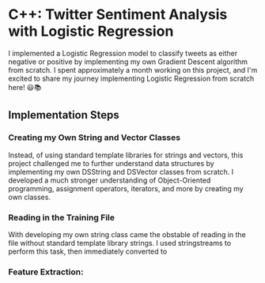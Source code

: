 # C++: Twitter Sentiment Analysis with Logistic Regression
I implemented a Logistic Regression model to classify tweets as either negative or positive by implementing my own Gradient Descent algorithm from scratch. I spent approximately a month working on this project, and I'm excited to share my journey implementing Logistic Regression from scratch here! 😃📚
## Implementation Steps
### Creating my Own String and Vector Classes
Instead, of using standard template libraries for strings and vectors, this project challenged me to further understand data structures by implementing my own DSString and DSVector classes from scratch. I developed a much stronger understanding of Object-Oriented programming, assignment operators, iterators, and more by creating my own classes.
### Reading in the Training File
With developing my own string class came the obstable of reading in the file without standard template library strings. I used stringstreams to perform this task, then immediately converted to 

### 
### 
### Feature Extraction: 
